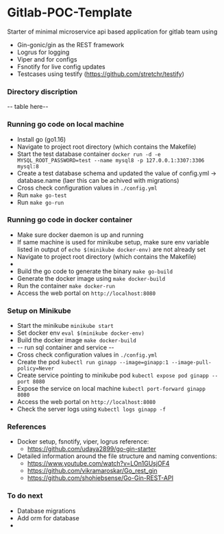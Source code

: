 # Gitlab-POC-Template
Starter of minimal microservice api based application for gitlab team using 
- Gin-gonic/gin as the REST framework
- Logrus for logging
- Viper and  for configs
- Fsnotify for live config updates
- Testcases using testify (https://github.com/stretchr/testify)

### Directory discription
-- table here-- 

### Running go code on local machine 
- Install go (go1.16)
- Navigate to project root directory (which contains the Makefile)
- Start the test database container `docker run -d -e MYSQL_ROOT_PASSWORD=test --name mysql8 -p 127.0.0.1:3307:3306 mysql:8`
- Create a test database schema and updated the value of config.yml -> database.name (laer this can be achived with migrations)
- Cross check configuration values in `./config.yml`
- Run `make go-test`
- Run `make go-run`

### Running go code in docker container
- Make sure docker daemon is up and running
- If same machine is used for minikube setup, make sure env variable listed in output of `echo $(minikube docker-env)` are not already set
- Navigate to project root directory (which contains the Makefile)
- 
- Build the go code to generate the binary `make go-build`
- Generate the docker image using `make docker-build`
- Run the container `make docker-run`
- Access the web portal on `http://localhost:8080`

### Setup on Minikube 
- Start the minikube `minikube start`
- Set docker env `eval $(minikube docker-env)`
- Build the docker image `make docker-build`
- -- run sql container and service --
- Cross check configuration values in `./config.yml`
- Create the pod `kubectl run ginapp --image=ginapp:1 --image-pull-policy=Never`
- Create service pointing to minikube pod `kubectl expose pod ginapp --port 8080`
- Expose the service on local machine `kubectl port-forward ginapp  8080`
- Access the web portal on `http://localhost:8080`
- Check the server logs using `Kubectl logs ginapp -f`

### References
- Docker setup, fsnotify, viper, logrus reference: 
    - https://github.com/udaya2899/go-gin-starter
- Detailed information around the file structure and naming conventions: 
    - https://www.youtube.com/watch?v=LOn1GUsjOF4
    - https://github.com/vikramaroskar/Go_rest_gin
    - https://github.com/shohiebsense/Go-Gin-REST-API

### To do next
- Database migrations
- Add orm for database
- 